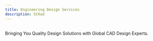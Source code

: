 ```yaml
---
title: Engineering Design Services 
description: SCKad
---
```


<br>Bringing You Quality Design Solutions with Global CAD Design Experts.</br>

